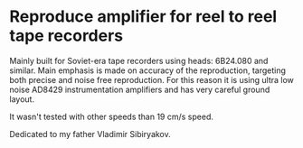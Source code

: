 # Reproduce amplifier for reel to reel tape recorders

Mainly built for Soviet-era tape recorders using heads: 6В24.080 and similar. Main emphasis is made on accuracy of the reproduction, targeting both precise and noise free reproduction. For this reason it is using ultra low noise AD8429 instrumentation amplifiers and has very careful ground layout. 

It wasn't tested with other speeds than 19 cm/s speed.

Dedicated to my father Vladimir Sibiryakov.
